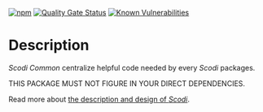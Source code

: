 [![npm](https://img.shields.io/npm/v/%40fabernovel%2Fheart-common
 "Scodi Common on npmjs.com")](https://www.npmjs.com/package/@fabernovel/heart-common)
[![Quality Gate Status](https://sonarcloud.io/api/project_badges/measure?project=scodi-common&metric=alert_status)](https://sonarcloud.io/summary/new_code?id=scodi-common)
[![Known Vulnerabilities](https://snyk.io/test/github/bgatellier/scodi/badge.svg?targetFile=packages/common/package.json)](https://snyk.io/test/github/bgatellier/scodi?targetFile=packages/common/package.json "View known vulnerabilities")

# Description

_Scodi Common_ centralize helpful code needed by every _Scodi_ packages.

THIS PACKAGE MUST NOT FIGURE IN YOUR DIRECT DEPENDENCIES.

Read more about [the description and design of _Scodi_](https://github.com/bgatellier/scodi#readme).
